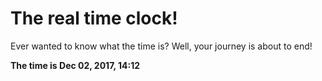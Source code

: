 # The real time clock!

Ever wanted to know what the time is? Well, your journey is about to end!

**The time is Dec 02, 2017, 14:12**